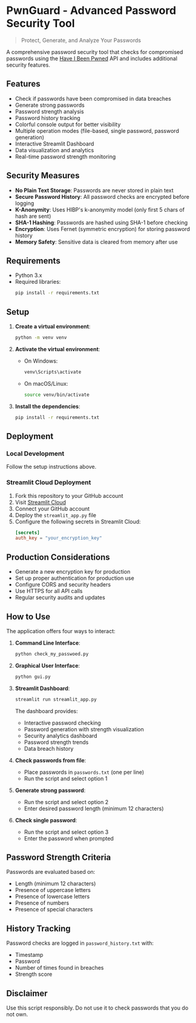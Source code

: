# PwnGuard - Advanced Password Security Tool

> Protect, Generate, and Analyze Your Passwords

A comprehensive password security tool that checks for compromised passwords using the [Have I Been Pwned](https://haveibeenpwned.com/API/v3#PwnedPasswords) API and includes additional security features.

## Features

- Check if passwords have been compromised in data breaches
- Generate strong passwords
- Password strength analysis
- Password history tracking
- Colorful console output for better visibility
- Multiple operation modes (file-based, single password, password generation)
- Interactive Streamlit Dashboard
- Data visualization and analytics
- Real-time password strength monitoring

## Security Measures

- **No Plain Text Storage**: Passwords are never stored in plain text
- **Secure Password History**: All password checks are encrypted before logging
- **K-Anonymity**: Uses HIBP's k-anonymity model (only first 5 chars of hash are sent)
- **SHA-1 Hashing**: Passwords are hashed using SHA-1 before checking
- **Encryption**: Uses Fernet (symmetric encryption) for storing password history
- **Memory Safety**: Sensitive data is cleared from memory after use

## Requirements

- Python 3.x
- Required libraries:
  ```bash
  pip install -r requirements.txt
  ```

## Setup

1. **Create a virtual environment**:
   ```sh
   python -m venv venv
   ```

2. **Activate the virtual environment**:
   - On Windows:
     ```sh
     venv\Scripts\activate
     ```
   - On macOS/Linux:
     ```sh
     source venv/bin/activate
     ```

3. **Install the dependencies**:
   ```sh
   pip install -r requirements.txt
   ```

## Deployment

### Local Development

Follow the setup instructions above.

### Streamlit Cloud Deployment

1. Fork this repository to your GitHub account
2. Visit [Streamlit Cloud](https://streamlit.io/cloud)
3. Connect your GitHub account
4. Deploy the `streamlit_app.py` file
5. Configure the following secrets in Streamlit Cloud:
   ```toml
   [secrets]
   auth_key = "your_encryption_key"
   ```

## Production Considerations

- Generate a new encryption key for production
- Set up proper authentication for production use
- Configure CORS and security headers
- Use HTTPS for all API calls
- Regular security audits and updates

## How to Use

The application offers four ways to interact:

1. **Command Line Interface**:
   ```bash
   python check_my_passwoed.py
   ```

2. **Graphical User Interface**:
   ```bash
   python gui.py
   ```

3. **Streamlit Dashboard**:
   ```bash
   streamlit run streamlit_app.py
   ```
   The dashboard provides:
   - Interactive password checking
   - Password generation with strength visualization
   - Security analytics dashboard
   - Password strength trends
   - Data breach history

4. **Check passwords from file**:
   - Place passwords in `passwords.txt` (one per line)
   - Run the script and select option 1
   
5. **Generate strong password**:
   - Run the script and select option 2
   - Enter desired password length (minimum 12 characters)
   
6. **Check single password**:
   - Run the script and select option 3
   - Enter the password when prompted

## Password Strength Criteria

Passwords are evaluated based on:
- Length (minimum 12 characters)
- Presence of uppercase letters
- Presence of lowercase letters
- Presence of numbers
- Presence of special characters

## History Tracking

Password checks are logged in `password_history.txt` with:
- Timestamp
- Password
- Number of times found in breaches
- Strength score

## Disclaimer

Use this script responsibly. Do not use it to check passwords that you do not own.